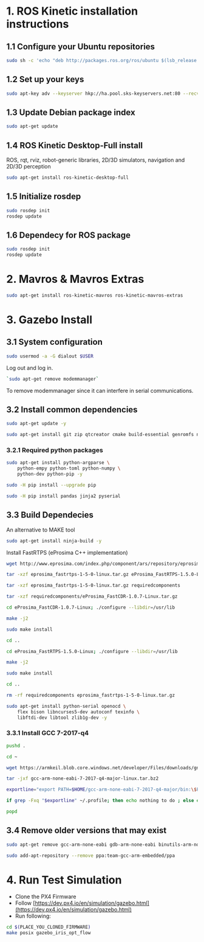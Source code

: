 # 1. ROS Kinetic installation instructions
## 1.1 Configure your Ubuntu repositories
```sh
sudo sh -c 'echo "deb http://packages.ros.org/ros/ubuntu $(lsb_release -sc) main" > /etc/apt/sources.list.d/ros-latest.list'
```
## 1.2 Set up your keys
```sh
sudo apt-key adv --keyserver hkp://ha.pool.sks-keyservers.net:80 --recv-key 421C365BD9FF1F717815A3895523BAEEB01FA116
```
## 1.3  Update Debian package index
```sh
sudo apt-get update
```
## 1.4 ROS Kinetic Desktop-Full install
ROS, rqt, rviz, robot-generic libraries, 2D/3D simulators, navigation and 2D/3D perception
```sh
sudo apt-get install ros-kinetic-desktop-full
```
## 1.5 Initialize rosdep
```sh
sudo rosdep init
rosdep update
```
## 1.6 Dependecy for ROS package
```sh
sudo rosdep init
rosdep update
```

# 2. Mavros & Mavros Extras
```sh
sudo apt-get install ros-kinetic-mavros ros-kinetic-mavros-extras
```

# 3. Gazebo Install
## 3.1 System configuration 
```sh
sudo usermod -a -G dialout $USER
```
Log out and log in.

```sh
`sudo apt-get remove modemmanager` 
```
To remove modemmanager since it can interfere in serial communications.
## 3.2 Install common dependencies
```sh
sudo apt-get update -y
```
```sh
sudo apt-get install git zip qtcreator cmake build-essential genromfs ninja-build -y
```

### 3.2.1 Required python packages
```sh
sudo apt-get install python-argparse \
    python-empy python-toml python-numpy \
    python-dev python-pip -y
```
```sh
sudo -H pip install --upgrade pip 
```
```sh
sudo -H pip install pandas jinja2 pyserial
```
## 3.3 Build Dependecies
An alternative to MAKE tool
```sh
sudo apt-get install ninja-build -y
```
Install FastRTPS (eProsima C++ implementation)
```sh
wget http://www.eprosima.com/index.php/component/ars/repository/eprosima-fast-rtps/eprosima-fast-rtps-1-5-0/eprosima_fastrtps-1-5-0-linux-tar-gz -O eprosima_fastrtps-1-5-0-linux.tar.gz
```
```sh
tar -xzf eprosima_fastrtps-1-5-0-linux.tar.gz eProsima_FastRTPS-1.5.0-Linux
```
```sh
tar -xzf eprosima_fastrtps-1-5-0-linux.tar.gz requiredcomponents
```
```sh
tar -xzf requiredcomponents/eProsima_FastCDR-1.0.7-Linux.tar.gz
```
```sh
cd eProsima_FastCDR-1.0.7-Linux; ./configure --libdir=/usr/lib
```
```sh 
make -j2
```
```sh
sudo make install
```
```sh
cd ..
```
```sh
cd eProsima_FastRTPS-1.5.0-Linux; ./configure --libdir=/usr/lib
```
```sh
make -j2
```
```sh
sudo make install
```
```sh
cd ..
```
```sh
rm -rf requiredcomponents eprosima_fastrtps-1-5-0-linux.tar.gz
```
```sh
sudo apt-get install python-serial openocd \
    flex bison libncurses5-dev autoconf texinfo \
    libftdi-dev libtool zlib1g-dev -y
```
### 3.3.1 Install GCC 7-2017-q4
```sh
pushd .
```
```sh
cd ~
```
```sh
wget https://armkeil.blob.core.windows.net/developer/Files/downloads/gnu-rm/7-2017q4/gcc-arm-none-eabi-7-2017-q4-major-linux.tar.bz2
```
```sh
tar -jxf gcc-arm-none-eabi-7-2017-q4-major-linux.tar.bz2
```
```sh
exportline="export PATH=$HOME/gcc-arm-none-eabi-7-2017-q4-major/bin:\$PATH"
```
```sh
if grep -Fxq "$exportline" ~/.profile; then echo nothing to do ; else echo $exportline >> ~/.profile; fi
```
```sh
popd
```

## 3.4 Remove older versions that may exist
```sh
sudo apt-get remove gcc-arm-none-eabi gdb-arm-none-eabi binutils-arm-none-eabi gcc-arm-embedded
```
```sh
sudo add-apt-repository --remove ppa:team-gcc-arm-embedded/ppa
```
# 4. Run Test Simulation
- Clone the PX4 Firmware
- Follow [https://dev.px4.io/en/simulation/gazebo.html](https://dev.px4.io/en/simulation/gazebo.html)
- Run following:
```sh
cd $(PLACE_YOU_CLONED_FIRMWARE)
make posix gazebo_iris_opt_flow
```
